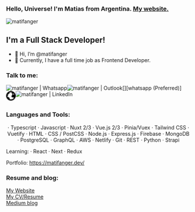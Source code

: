 ### Hello, Universe! I'm Matias from Argentina. [My website.][website]

<img src="https://komarev.com/ghpvc/?username=matifanger&color=brightgreen" alt="matifanger" /> 

## I'm a Full Stack Developer!
- 👋 Hi, I’m @matifanger
- 👀 Currently, I have a full time job as Frontend Developer.

### Talk to me:

[<img align="left" alt="matifanger | Whatsapp"  src="https://img.shields.io/badge/WhatsApp-25D366?style=for-the-badge&logo=whatsapp&logoColor=white" />][whatsapp (Preferred)] 
[<img align="left" alt="matifanger | Outlook"  src="https://img.shields.io/badge/Microsoft_Outlook-0078D4?style=for-the-badge&logo=microsoft-outlook&logoColor=white" />][email]
[<img align="left" alt="matifanger.dev" width="26px" src="https://raw.githubusercontent.com/iconic/open-iconic/master/svg/globe.svg" />][website]
[<img align="left" alt="matifanger | LinkedIn" src="https://img.shields.io/badge/linkedin-%230077B5.svg?style=for-the-badge&logo=linkedin&logoColor=white" />][linkedin]

<br />

### Languages and Tools:
<p style="text-align:center">
· Typescript
· Javascript
· Nuxt 2/3
· Vue.js 2/3
· Pinia/Vuex
· Tailwind CSS
· Vuetify
· HTML
· CSS / PostCSS
· Node.js
· Express.js
· Firebase
· MongoDB
· PostgreSQL
· GraphQL
· AWS
· Netlify
· Git
· REST
· Python
· Strapi

Learning:
· React
· Next
· Redux
 </p>

Portfolio: https://matifanger.dev/
<br />
### Resume and blog:
[My Website][website]
<br />
[My CV/Resume][resume]
<br />
[Medium blog][medium]
<br />

[linkedin]: https://linkedin.com/in/matifanger
[whatsapp]: https://wa.link/aq1xfn
[email]: mailto:matifanger@outlook.com
[website]: https://matifanger.dev
[resume]: https://drive.google.com/file/d/1WmrjHfjrHsh4f5yvJ_CR6JlFL-CmRG4I/view?usp=sharing
[medium]: https://matifanger.medium.com/
